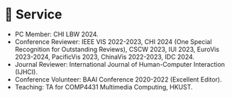 # 📖 Service

- PC Member: CHI LBW 2024.
- Conference Reviewer: IEEE VIS 2022-2023, CHI 2024 (One Special Recognition for Outstanding Reviews), CSCW 2023, IUI 2023, EuroVis 2023-2024, PacificVis 2023, ChinaVis 2022-2023, IDC 2024.
- Journal Reviewer: International Journal of Human-Computer Interaction (IJHCI).
- Conference Volunteer: BAAI Conference 2020-2022 (Excellent Editor).
- Teaching: TA for COMP4431 Multimedia Computing, HKUST.